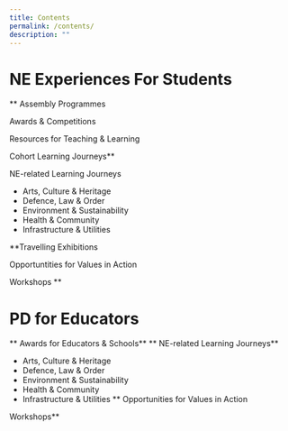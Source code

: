 ```yaml
---
title: Contents
permalink: /contents/
description: ""
---
```

# NE Experiences For Students
**
Assembly Programmes

Awards & Competitions

Resources for Teaching & Learning 

Cohort Learning Journeys**

NE-related Learning Journeys
* Arts, Culture & Heritage
* Defence, Law & Order
* Environment & Sustainability
* Health & Community
* Infrastructure & Utilities

**Travelling Exhibitions

Opportuntities for Values in Action

Workshops
**
# PD for Educators
**
Awards for Educators & Schools**
**
NE-related Learning Journeys**
* Arts, Culture & Heritage
* Defence, Law & Order
* Environment & Sustainability
* Health & Community
* Infrastructure & Utilities
**
Opportunities for Values in Action

Workshops**